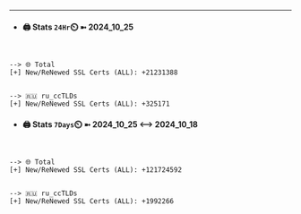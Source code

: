 

---
- #### 🖨️ **Stats** `24Hr`⏲️ ➼ 2024_10_25
```console


--> 🌐 Total
[+] New/ReNewed SSL Certs (ALL): +21231388


--> 🇷🇺 ru_ccTLDs
[+] New/ReNewed SSL Certs (ALL): +325171

```

- #### 🖨️ **Stats** `7Days`⏲️ ➼ 2024_10_25 <--> 2024_10_18
```console


--> 🌐 Total
[+] New/ReNewed SSL Certs (ALL): +121724592


--> 🇷🇺 ru_ccTLDs
[+] New/ReNewed SSL Certs (ALL): +1992266

```

